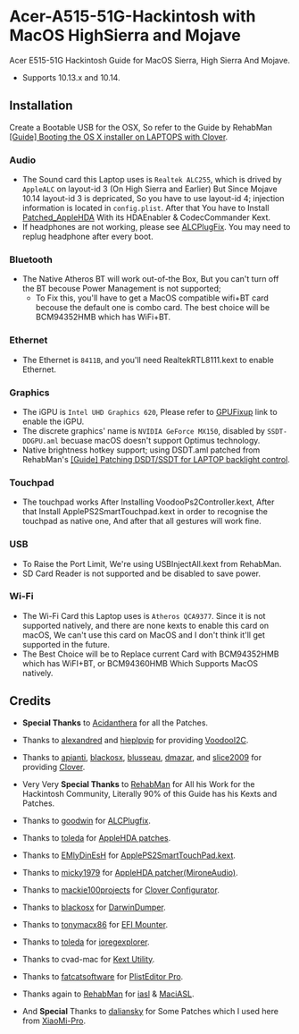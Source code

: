 # Acer-A515-51G-Hackintosh with MacOS HighSierra and Mojave
Acer E515-51G Hackintosh Guide for MacOS Sierra, High Sierra And Mojave.

* Supports 10.13.x and 10.14.


## Installation

Create a Bootable USB for the OSX, So refer to the Guide by RehabMan [[Guide] Booting the OS X installer on LAPTOPS with Clover](https://www.tonymacx86.com/el-capitan-laptop-support/148093-guide-booting-os-x-installer-laptops-clover.html).

### Audio
* The Sound card this Laptop uses is `Realtek ALC255`, which is drived by `AppleALC` on layout-id 3 (On High Sierra and Earlier) But Since Mojave 10.14 layout-id 3 is depricated, So you have to use layout-id 4; injection information is located in `config.plist`. After that You have to Install [Patched_AppleHDA](https://github.com/Siddhesh9146/Acer-E515-51G-Hackintosh/tree/master/AppleHDA_ALC225_Patched) With its HDAEnabler & CodecCommander Kext.
* If headphones are not working, please see [ALCPlugFix](https://github.com/Siddhesh9146/Acer-E515-51G-Hackintosh/tree/master/ALCPlugFix). You may need to replug headphone after every boot.

    
### Bluetooth
* The Native Atheros BT will work out-of-the Box, But you can't turn off the BT becouse Power Management is not supported;
    * To Fix this, you'll have to get a MacOS compatible wifi+BT card becouse the default one is combo card. The best choice will be BCM94352HMB which has WiFi+BT.


### Ethernet
* The Ethernet is `8411B`, and you'll need RealtekRTL8111.kext to enable Ethernet.

### Graphics
* The iGPU is `Intel UHD Graphics 620`, Please refer to [GPUFixup](https://github.com/Siddhesh9146/Acer-E515-51G-Hackintosh/blob/master/GPUFixup.txt) link to enable the iGPU.
* The discrete graphics' name is `NVIDIA GeForce MX150`, disabled by `SSDT-DDGPU.aml` becuase macOS doesn't support Optimus technology.
* Native brightness hotkey support; using DSDT.aml patched from RehabMan's [[Guide] Patching DSDT/SSDT for LAPTOP backlight control](https://www.tonymacx86.com/threads/guide-patching-dsdt-ssdt-for-laptop-backlight-control.152659/).

### Touchpad
* The touchpad works After Installing VoodooPs2Controller.kext, After that Install ApplePS2SmartTouchpad.kext in order to recognise the touchpad as native one, And after that all gestures will work fine.

### USB
* To Raise the Port Limit, We're using USBInjectAll.kext from RehabMan.
* SD Card Reader is not supported and be disabled to save power.

### Wi-Fi
* The Wi-Fi Card this Laptop uses is `Atheros QCA9377`. Since it is not supported natively, and there are none kexts to enable this card on macOS, We can't use this card on MacOS and I don't think it'll get supported in the future.
* The Best Choice will be to Replace current Card with BCM94352HMB which has WiFI+BT, or BCM94360HMB Which Supports MacOS natively.



## Credits

- **Special Thanks** to [Acidanthera](https://github.com/acidanthera) for all the Patches.

- Thanks to [alexandred](https://github.com/alexandred) and [hieplpvip](https://github.com/hieplpvip) for providing [VoodooI2C](https://github.com/alexandred/VoodooI2C).

- Thanks to [apianti](https://sourceforge.net/u/apianti), [blackosx](https://sourceforge.net/u/blackosx), [blusseau](https://sourceforge.net/u/blusseau), [dmazar](https://sourceforge.net/u/dmazar), and [slice2009](https://sourceforge.net/u/slice2009) for providing [Clover](https://sourceforge.net/projects/cloverefiboot).

- Very Very **Special Thanks** to [RehabMan](https://github.com/RehabMan) for All his Work for the Hackintosh Community, Literally 90% of this Guide has his Kexts and Patches.

- Thanks to [goodwin](https://github.com/goodwin/) for [ALCPlugfix](https://github.com/goodwin/ALCPlugFix).

- Thanks to [toleda](https://www.tonymacx86.com/members/toleda.2393/) for [AppleHDA patches](https://www.tonymacx86.com/threads/audio-realtek-alc-applehda-guide.143757/).

- Thanks to [EMlyDinEsH](https://osxlatitude.com/profile/7370-emlydinesh/) for [ApplePS2SmartTouchPad.kext](https://osxlatitude.com/forums/topic/1948-elan-focaltech-and-synaptics-smart-touchpad-driver-mac-os-x/).

- Thanks to [micky1979](https://www.insanelymac.com/forum/profile/674334-micky1979/) for [AppleHDA patcher(MironeAudio)](https://www.insanelymac.com/forum/files/file/496-applehda-patcher/).

- Thanks to [mackie100projects](https://mackie100projects.altervista.org) for [Clover Configurator](https://mackie100projects.altervista.org/download-clover-configurator/).

- Thanks to [blackosx](https://bitbucket.org/blackosx/darwindumper/) for [DarwinDumper](https://bitbucket.org/blackosx/darwindumper/downloads/).

- Thanks to [tonymacx86](https://www.tonymacx86.com/) for [EFI Mounter](https://www.tonymacx86.com/resources/efi-mounter-v3.280/).

- Thanks to [toleda](https://www.tonymacx86.com/members/toleda.2393/) for [ioregexplorer](https://www.tonymacx86.com/threads/guide-how-to-make-a-copy-of-ioreg.58368/).

- Thanks to cvad-mac for [Kext Utility](http://cvad-mac.narod.ru/index/0-4).

- Thanks to [fatcatsoftware](https://www.fatcatsoftware.com/) for [PlistEditor Pro](https://www.fatcatsoftware.com/plisteditpro/).

- Thanks again to [RehabMan]() for [iasl](https://github.com/RehabMan/Intel-iasl) & [MaciASL](https://bitbucket.org/RehabMan/os-x-maciasl-patchmatic/downloads/).

- And **Special** Thanks to [daliansky](https://github.com/daliansky/) for Some Patches which I used here from [XiaoMi-Pro](https://github.com/daliansky/XiaoMi-Pro/).

